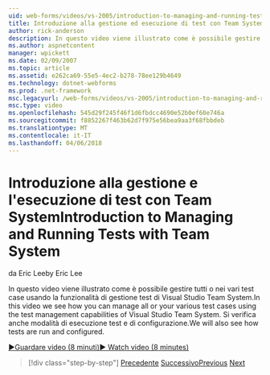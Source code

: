 ```yaml
---
uid: web-forms/videos/vs-2005/introduction-to-managing-and-running-tests-with-team-system
title: Introduzione alla gestione ed esecuzione di test con Team System | Documenti Microsoft
author: rick-anderson
description: In questo video viene illustrato come è possibile gestire tutti o nei vari test case usando la funzionalità di gestione test di Visual Studio Team System. Verrà anche visualizzato...
ms.author: aspnetcontent
manager: wpickett
ms.date: 02/09/2007
ms.topic: article
ms.assetid: e262ca69-55e5-4ec2-b278-78ee129b4649
ms.technology: dotnet-webforms
ms.prod: .net-framework
msc.legacyurl: /web-forms/videos/vs-2005/introduction-to-managing-and-running-tests-with-team-system
msc.type: video
ms.openlocfilehash: 545d29f245f46f1d6fbdcc4690e52b0ef60e746a
ms.sourcegitcommit: f8852267f463b62d7f975e56bea9aa3f68fbbdeb
ms.translationtype: MT
ms.contentlocale: it-IT
ms.lasthandoff: 04/06/2018
---
```

<a name="introduction-to-managing-and-running-tests-with-team-system"></a><span data-ttu-id="1623c-104">Introduzione alla gestione e l'esecuzione di test con Team System</span><span class="sxs-lookup"><span data-stu-id="1623c-104">Introduction to Managing and Running Tests with Team System</span></span>
====================
<span data-ttu-id="1623c-105">da Eric Lee</span><span class="sxs-lookup"><span data-stu-id="1623c-105">by Eric Lee</span></span>

<span data-ttu-id="1623c-106">In questo video viene illustrato come è possibile gestire tutti o nei vari test case usando la funzionalità di gestione test di Visual Studio Team System.</span><span class="sxs-lookup"><span data-stu-id="1623c-106">In this video we see how you can manage all or your various test cases using the test management capabilities of Visual Studio Team System.</span></span> <span data-ttu-id="1623c-107">Si verifica anche modalità di esecuzione test e di configurazione.</span><span class="sxs-lookup"><span data-stu-id="1623c-107">We will also see how tests are run and configured.</span></span>

[<span data-ttu-id="1623c-108">&#9654;Guardare video (8 minuti)</span><span class="sxs-lookup"><span data-stu-id="1623c-108">&#9654; Watch video (8 minutes)</span></span>](https://channel9.msdn.com/Blogs/ASP-NET-Site-Videos/introduction-to-managing-and-running-tests-with-team-system)

> [!div class="step-by-step"]
> <span data-ttu-id="1623c-109">[Precedente](introduction-to-manual-testing-with-team-system.md)
> [Successivo](measuring-the-business-value-of-ajax.md)</span><span class="sxs-lookup"><span data-stu-id="1623c-109">[Previous](introduction-to-manual-testing-with-team-system.md)
[Next](measuring-the-business-value-of-ajax.md)</span></span>
